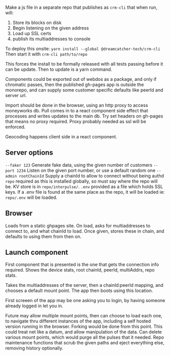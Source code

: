 Make a js file in a separate repo that publishes as `crm-cli` that when run, will:
1. Store its blocks on disk
2. Begin listening on the given address
3. Load up SSL certs
4. publish its multiaddresses to console

To deploy this onsite:
`yarn install --global @dreamcatcher-tech/crm-cli`
Then start it with `crm-cli path/to/repo`

This forces the install to be formally released with all tests passing before it can be update.  Then to update is a yarn command.

Components could be exported out of webdos as a package, and only if chromatic passes, then the published gh-pages app is outside the monorepo, and can supply some customer specific defaults like peerId and server url.

Import should be done in the browser, using an http proxy to access moneyworks db.  Pull comes in to a react component side effect that processes and writes updates to the main db.  Try set headers on gh-pages that means no proxy required.  Proxy probably needed as ssl will be enforced.

Geocoding happens client side in a react component.

## Server options
`--faker 123` Generate fake data, using the given number of customers
`--port 1234` Listen on the given port number, or use a default random one
`--admin rootChainId` Supply a chainId to allow to connect without being authd
`repo` required as this is installed globally, so must say where the repo will be.  KV store is in `repo/interpulse/`.
`.env` provided as a file which holds SSL keys.  If a .env file is found at the same place as the repo, it will be loaded ie: `repo/.env` will be loaded.

## Browser
Loads from a static ghpages site.
On load, asks for multiaddresses to connect to, and what chainId to load.
Once given, stores these in chain, and defaults to using them from then on.

## Launch component
First component that is presented is the one that gets the connection info required.
Shows the device stats, root chainId, peerId, multiAddrs, repo stats.

Takes the multiaddresses of the server, then a chainId:peerId mapping, and chooses a default mount point.  The app then boots using this location.

First screeen of the app may be one asking you to login, by having someone already logged in let you in.

Future may allow multiple mount points, then can choose to load each one, to navigate thru different instances of the app, including a self hosted version running in the browser.
Forking would be done from this point.
This could treat net like a datum, and allow manipulation of the data.
Can delete various mount points, which would purge all the pulses that it needed.
Repo maintenance functions that scrub the given paths and eject everything else, removing history optionally.
